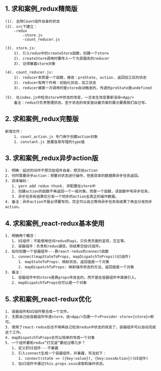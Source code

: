 ## 1. 求和案例_redux精简版
    (1). 去除Count组件自身的状态
    (2). src下建立：
        -redux
            -store.js
            -count_reducer.js
    
    (3). store.js:
        1). 引入redux中的createStore函数，创建一个store
        2). createStore调用时要传入一个为其服务的reducer
        3). 记得暴露store对象
    
    (4). count_reducer.js:
        1). reducer本质是一个函数，接收：preState, action. 返回加工后的状态
        2). reducer有两个作用：初始化状态，加工状态
        3). reducer被第一次调用时是store自动触发的，传递的preState是undefined

    (5). 在index.js中检测store中状态的改变，一旦发生改变重新渲染<App/>
        备注：redux只负责管理状态，至于状态的改变驱动着页面的展示要靠我们自己写。

## 2. 求和案例_redux完整版
    新增文件：
        1. count_action.js 专门用于创建action对象
        2. constant.js 放置容易写错的type值
   
## 3. 求和案例_redux异步action版
    1. 明确：延迟的动作不想交给组件自身，想交给action
    2. 何时需要异步action：想要对状态进行操作，但是具体的数据靠异步任务返回。
    3. 具体编码：
       1. yarn add redux-thunk. 并配置在store中
       2. 创建action的函数不再返回一个一般对象，而是一个函数，该函数中写异步任务。
       3. 异步任务有结果后分发一个同步的action去真正的操作数据。
    4. 备注：异步action不是必须要写的。完全可以自己等待异步任务有结果了再去分发同步action。

## 4. 求和案例_react-redux基本使用
    1. 明确两个概念：
       1. UI组件：不能使用任何redux的api，只负责页面的呈现，交互等。
       2. 容器组件：负责和redux通信，将结果交给UI组件。
    2. 如何创建一个容器组件---靠react-redux的connect函数
       1. connect(mapStateToProps, mapDispatchToProps)(UI组件)
          1. mapStateToProps: 映射状态，返回值是一个对象
          2. mapDispatchToProps: 映射操作状态的方法，返回值是一个对象
    3. 备注：
       1. 容器组件中的store是靠props传进去的，而不是在容器组件中直接引入。
       2. mapDispatchToProps也可以是一个对象

## 5. 求和案例_react-redux优化
    1. 容器组件和UI组件整合成一个文件。
    2. 无需自己给容器组件传递store，给<App/>包裹一个<Provider store={store}>即可。
    3. 使用了react-redux后也不用再自己检测redux中状态的改变了，容器组件可以自动完成这个工作。
    4. mapDispatchToProps也可以简单的写成一个对象
    5. 一个组件要和redux“打交道”要经过哪几步？
       1. 定义好UI组件---不暴露
       2. 引入connect生成一个容器组件，并暴露，写法如下：
          1. connect(state => ({key:value}), {key:xxxxAction})(UI组件)
       3. 在UI组件中通过this.props.xxxx读取和操作状态。
   